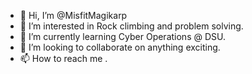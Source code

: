 - 👋 Hi, I’m @MisfitMagikarp
- 👀 I’m interested in Rock climbing and problem solving.
- 🌱 I’m currently learning Cyber Operations @ DSU.
- 💞️ I’m looking to collaborate on anything exciting.
- 📫 How to reach me .

<!---
MisfitMagikarp/MisfitMagikarp is a ✨ special ✨ repository because its `README.md` (this file) appears on your GitHub profile.
You can click the Preview link to take a look at your changes.
--->
